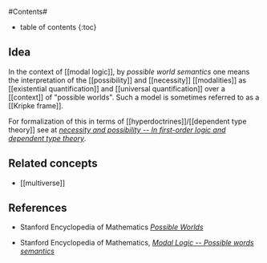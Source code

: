 
#Contents#
* table of contents
{:toc}

## Idea

In the context of [[modal logic]], by _possible world semantics_ one means the interpretation of the [[possibility]] and [[necessity]] [[modalities]] as [[existential quantification]] and [[universal quantification]] over a [[context]] of "possible worlds". Such a model is sometimes referred to as a [[Kripke frame]].

For formalization of this in terms of [[hyperdoctrines]]/[[dependent type theory]] see at _[necessity and possibility -- In first-order logic and dependent type theory](http://ncatlab.org/nlab/show/necessity+and+possibility#InFirstOrderLogicAndTypeTheory)_.

## Related concepts

* [[multiverse]]

## References

* Stanford Encyclopedia of Mathematics _[Possible Worlds](http://plato.stanford.edu/entries/possible-worlds/)_

* Stanford Encyclopedia of Mathematics, _[Modal Logic -- Possible words semantics](http://plato.stanford.edu/entries/logic-modal/#PosWorSem)_

